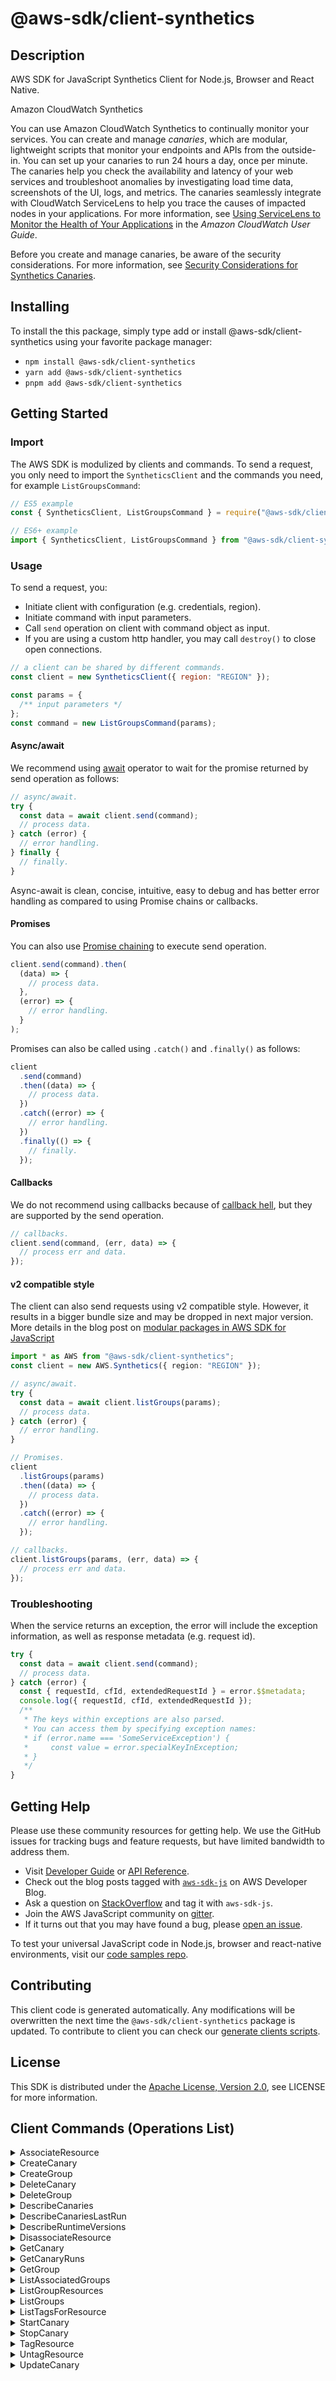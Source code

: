 <!-- generated file, do not edit directly -->

# @aws-sdk/client-synthetics

## Description

AWS SDK for JavaScript Synthetics Client for Node.js, Browser and React Native.

<fullname>Amazon CloudWatch Synthetics</fullname>

<p>You can use Amazon CloudWatch Synthetics to continually monitor your services. You can
create and manage <i>canaries</i>, which are modular, lightweight scripts
that monitor your endpoints and APIs
from the outside-in. You can set up your canaries to run
24 hours a day, once per minute. The canaries help you check the availability and latency
of your web services and troubleshoot anomalies by investigating load time data,
screenshots of the UI, logs, and metrics. The canaries seamlessly integrate with CloudWatch
ServiceLens to help you trace the causes of impacted nodes in your applications. For more
information, see <a href="https://docs.aws.amazon.com/AmazonCloudWatch/latest/monitoring/ServiceLens.html">Using ServiceLens to Monitor
the Health of Your Applications</a> in the <i>Amazon CloudWatch User
Guide</i>.</p>
<p>Before you create and manage canaries, be aware of the security considerations. For more
information, see <a href="https://docs.aws.amazon.com/AmazonCloudWatch/latest/monitoring/servicelens_canaries_security.html">Security
Considerations for Synthetics Canaries</a>.</p>

## Installing

To install the this package, simply type add or install @aws-sdk/client-synthetics
using your favorite package manager:

- `npm install @aws-sdk/client-synthetics`
- `yarn add @aws-sdk/client-synthetics`
- `pnpm add @aws-sdk/client-synthetics`

## Getting Started

### Import

The AWS SDK is modulized by clients and commands.
To send a request, you only need to import the `SyntheticsClient` and
the commands you need, for example `ListGroupsCommand`:

```js
// ES5 example
const { SyntheticsClient, ListGroupsCommand } = require("@aws-sdk/client-synthetics");
```

```ts
// ES6+ example
import { SyntheticsClient, ListGroupsCommand } from "@aws-sdk/client-synthetics";
```

### Usage

To send a request, you:

- Initiate client with configuration (e.g. credentials, region).
- Initiate command with input parameters.
- Call `send` operation on client with command object as input.
- If you are using a custom http handler, you may call `destroy()` to close open connections.

```js
// a client can be shared by different commands.
const client = new SyntheticsClient({ region: "REGION" });

const params = {
  /** input parameters */
};
const command = new ListGroupsCommand(params);
```

#### Async/await

We recommend using [await](https://developer.mozilla.org/en-US/docs/Web/JavaScript/Reference/Operators/await)
operator to wait for the promise returned by send operation as follows:

```js
// async/await.
try {
  const data = await client.send(command);
  // process data.
} catch (error) {
  // error handling.
} finally {
  // finally.
}
```

Async-await is clean, concise, intuitive, easy to debug and has better error handling
as compared to using Promise chains or callbacks.

#### Promises

You can also use [Promise chaining](https://developer.mozilla.org/en-US/docs/Web/JavaScript/Guide/Using_promises#chaining)
to execute send operation.

```js
client.send(command).then(
  (data) => {
    // process data.
  },
  (error) => {
    // error handling.
  }
);
```

Promises can also be called using `.catch()` and `.finally()` as follows:

```js
client
  .send(command)
  .then((data) => {
    // process data.
  })
  .catch((error) => {
    // error handling.
  })
  .finally(() => {
    // finally.
  });
```

#### Callbacks

We do not recommend using callbacks because of [callback hell](http://callbackhell.com/),
but they are supported by the send operation.

```js
// callbacks.
client.send(command, (err, data) => {
  // process err and data.
});
```

#### v2 compatible style

The client can also send requests using v2 compatible style.
However, it results in a bigger bundle size and may be dropped in next major version. More details in the blog post
on [modular packages in AWS SDK for JavaScript](https://aws.amazon.com/blogs/developer/modular-packages-in-aws-sdk-for-javascript/)

```ts
import * as AWS from "@aws-sdk/client-synthetics";
const client = new AWS.Synthetics({ region: "REGION" });

// async/await.
try {
  const data = await client.listGroups(params);
  // process data.
} catch (error) {
  // error handling.
}

// Promises.
client
  .listGroups(params)
  .then((data) => {
    // process data.
  })
  .catch((error) => {
    // error handling.
  });

// callbacks.
client.listGroups(params, (err, data) => {
  // process err and data.
});
```

### Troubleshooting

When the service returns an exception, the error will include the exception information,
as well as response metadata (e.g. request id).

```js
try {
  const data = await client.send(command);
  // process data.
} catch (error) {
  const { requestId, cfId, extendedRequestId } = error.$$metadata;
  console.log({ requestId, cfId, extendedRequestId });
  /**
   * The keys within exceptions are also parsed.
   * You can access them by specifying exception names:
   * if (error.name === 'SomeServiceException') {
   *     const value = error.specialKeyInException;
   * }
   */
}
```

## Getting Help

Please use these community resources for getting help.
We use the GitHub issues for tracking bugs and feature requests, but have limited bandwidth to address them.

- Visit [Developer Guide](https://docs.aws.amazon.com/sdk-for-javascript/v3/developer-guide/welcome.html)
  or [API Reference](https://docs.aws.amazon.com/AWSJavaScriptSDK/v3/latest/index.html).
- Check out the blog posts tagged with [`aws-sdk-js`](https://aws.amazon.com/blogs/developer/tag/aws-sdk-js/)
  on AWS Developer Blog.
- Ask a question on [StackOverflow](https://stackoverflow.com/questions/tagged/aws-sdk-js) and tag it with `aws-sdk-js`.
- Join the AWS JavaScript community on [gitter](https://gitter.im/aws/aws-sdk-js-v3).
- If it turns out that you may have found a bug, please [open an issue](https://github.com/aws/aws-sdk-js-v3/issues/new/choose).

To test your universal JavaScript code in Node.js, browser and react-native environments,
visit our [code samples repo](https://github.com/aws-samples/aws-sdk-js-tests).

## Contributing

This client code is generated automatically. Any modifications will be overwritten the next time the `@aws-sdk/client-synthetics` package is updated.
To contribute to client you can check our [generate clients scripts](https://github.com/aws/aws-sdk-js-v3/tree/main/scripts/generate-clients).

## License

This SDK is distributed under the
[Apache License, Version 2.0](http://www.apache.org/licenses/LICENSE-2.0),
see LICENSE for more information.

## Client Commands (Operations List)

<details>
<summary>
AssociateResource
</summary>

[Command API Reference](https://docs.aws.amazon.com/AWSJavaScriptSDK/v3/latest/clients/client-synthetics/classes/associateresourcecommand.html) / [Input](https://docs.aws.amazon.com/AWSJavaScriptSDK/v3/latest/clients/client-synthetics/interfaces/associateresourcecommandinput.html) / [Output](https://docs.aws.amazon.com/AWSJavaScriptSDK/v3/latest/clients/client-synthetics/interfaces/associateresourcecommandoutput.html)

</details>
<details>
<summary>
CreateCanary
</summary>

[Command API Reference](https://docs.aws.amazon.com/AWSJavaScriptSDK/v3/latest/clients/client-synthetics/classes/createcanarycommand.html) / [Input](https://docs.aws.amazon.com/AWSJavaScriptSDK/v3/latest/clients/client-synthetics/interfaces/createcanarycommandinput.html) / [Output](https://docs.aws.amazon.com/AWSJavaScriptSDK/v3/latest/clients/client-synthetics/interfaces/createcanarycommandoutput.html)

</details>
<details>
<summary>
CreateGroup
</summary>

[Command API Reference](https://docs.aws.amazon.com/AWSJavaScriptSDK/v3/latest/clients/client-synthetics/classes/creategroupcommand.html) / [Input](https://docs.aws.amazon.com/AWSJavaScriptSDK/v3/latest/clients/client-synthetics/interfaces/creategroupcommandinput.html) / [Output](https://docs.aws.amazon.com/AWSJavaScriptSDK/v3/latest/clients/client-synthetics/interfaces/creategroupcommandoutput.html)

</details>
<details>
<summary>
DeleteCanary
</summary>

[Command API Reference](https://docs.aws.amazon.com/AWSJavaScriptSDK/v3/latest/clients/client-synthetics/classes/deletecanarycommand.html) / [Input](https://docs.aws.amazon.com/AWSJavaScriptSDK/v3/latest/clients/client-synthetics/interfaces/deletecanarycommandinput.html) / [Output](https://docs.aws.amazon.com/AWSJavaScriptSDK/v3/latest/clients/client-synthetics/interfaces/deletecanarycommandoutput.html)

</details>
<details>
<summary>
DeleteGroup
</summary>

[Command API Reference](https://docs.aws.amazon.com/AWSJavaScriptSDK/v3/latest/clients/client-synthetics/classes/deletegroupcommand.html) / [Input](https://docs.aws.amazon.com/AWSJavaScriptSDK/v3/latest/clients/client-synthetics/interfaces/deletegroupcommandinput.html) / [Output](https://docs.aws.amazon.com/AWSJavaScriptSDK/v3/latest/clients/client-synthetics/interfaces/deletegroupcommandoutput.html)

</details>
<details>
<summary>
DescribeCanaries
</summary>

[Command API Reference](https://docs.aws.amazon.com/AWSJavaScriptSDK/v3/latest/clients/client-synthetics/classes/describecanariescommand.html) / [Input](https://docs.aws.amazon.com/AWSJavaScriptSDK/v3/latest/clients/client-synthetics/interfaces/describecanariescommandinput.html) / [Output](https://docs.aws.amazon.com/AWSJavaScriptSDK/v3/latest/clients/client-synthetics/interfaces/describecanariescommandoutput.html)

</details>
<details>
<summary>
DescribeCanariesLastRun
</summary>

[Command API Reference](https://docs.aws.amazon.com/AWSJavaScriptSDK/v3/latest/clients/client-synthetics/classes/describecanarieslastruncommand.html) / [Input](https://docs.aws.amazon.com/AWSJavaScriptSDK/v3/latest/clients/client-synthetics/interfaces/describecanarieslastruncommandinput.html) / [Output](https://docs.aws.amazon.com/AWSJavaScriptSDK/v3/latest/clients/client-synthetics/interfaces/describecanarieslastruncommandoutput.html)

</details>
<details>
<summary>
DescribeRuntimeVersions
</summary>

[Command API Reference](https://docs.aws.amazon.com/AWSJavaScriptSDK/v3/latest/clients/client-synthetics/classes/describeruntimeversionscommand.html) / [Input](https://docs.aws.amazon.com/AWSJavaScriptSDK/v3/latest/clients/client-synthetics/interfaces/describeruntimeversionscommandinput.html) / [Output](https://docs.aws.amazon.com/AWSJavaScriptSDK/v3/latest/clients/client-synthetics/interfaces/describeruntimeversionscommandoutput.html)

</details>
<details>
<summary>
DisassociateResource
</summary>

[Command API Reference](https://docs.aws.amazon.com/AWSJavaScriptSDK/v3/latest/clients/client-synthetics/classes/disassociateresourcecommand.html) / [Input](https://docs.aws.amazon.com/AWSJavaScriptSDK/v3/latest/clients/client-synthetics/interfaces/disassociateresourcecommandinput.html) / [Output](https://docs.aws.amazon.com/AWSJavaScriptSDK/v3/latest/clients/client-synthetics/interfaces/disassociateresourcecommandoutput.html)

</details>
<details>
<summary>
GetCanary
</summary>

[Command API Reference](https://docs.aws.amazon.com/AWSJavaScriptSDK/v3/latest/clients/client-synthetics/classes/getcanarycommand.html) / [Input](https://docs.aws.amazon.com/AWSJavaScriptSDK/v3/latest/clients/client-synthetics/interfaces/getcanarycommandinput.html) / [Output](https://docs.aws.amazon.com/AWSJavaScriptSDK/v3/latest/clients/client-synthetics/interfaces/getcanarycommandoutput.html)

</details>
<details>
<summary>
GetCanaryRuns
</summary>

[Command API Reference](https://docs.aws.amazon.com/AWSJavaScriptSDK/v3/latest/clients/client-synthetics/classes/getcanaryrunscommand.html) / [Input](https://docs.aws.amazon.com/AWSJavaScriptSDK/v3/latest/clients/client-synthetics/interfaces/getcanaryrunscommandinput.html) / [Output](https://docs.aws.amazon.com/AWSJavaScriptSDK/v3/latest/clients/client-synthetics/interfaces/getcanaryrunscommandoutput.html)

</details>
<details>
<summary>
GetGroup
</summary>

[Command API Reference](https://docs.aws.amazon.com/AWSJavaScriptSDK/v3/latest/clients/client-synthetics/classes/getgroupcommand.html) / [Input](https://docs.aws.amazon.com/AWSJavaScriptSDK/v3/latest/clients/client-synthetics/interfaces/getgroupcommandinput.html) / [Output](https://docs.aws.amazon.com/AWSJavaScriptSDK/v3/latest/clients/client-synthetics/interfaces/getgroupcommandoutput.html)

</details>
<details>
<summary>
ListAssociatedGroups
</summary>

[Command API Reference](https://docs.aws.amazon.com/AWSJavaScriptSDK/v3/latest/clients/client-synthetics/classes/listassociatedgroupscommand.html) / [Input](https://docs.aws.amazon.com/AWSJavaScriptSDK/v3/latest/clients/client-synthetics/interfaces/listassociatedgroupscommandinput.html) / [Output](https://docs.aws.amazon.com/AWSJavaScriptSDK/v3/latest/clients/client-synthetics/interfaces/listassociatedgroupscommandoutput.html)

</details>
<details>
<summary>
ListGroupResources
</summary>

[Command API Reference](https://docs.aws.amazon.com/AWSJavaScriptSDK/v3/latest/clients/client-synthetics/classes/listgroupresourcescommand.html) / [Input](https://docs.aws.amazon.com/AWSJavaScriptSDK/v3/latest/clients/client-synthetics/interfaces/listgroupresourcescommandinput.html) / [Output](https://docs.aws.amazon.com/AWSJavaScriptSDK/v3/latest/clients/client-synthetics/interfaces/listgroupresourcescommandoutput.html)

</details>
<details>
<summary>
ListGroups
</summary>

[Command API Reference](https://docs.aws.amazon.com/AWSJavaScriptSDK/v3/latest/clients/client-synthetics/classes/listgroupscommand.html) / [Input](https://docs.aws.amazon.com/AWSJavaScriptSDK/v3/latest/clients/client-synthetics/interfaces/listgroupscommandinput.html) / [Output](https://docs.aws.amazon.com/AWSJavaScriptSDK/v3/latest/clients/client-synthetics/interfaces/listgroupscommandoutput.html)

</details>
<details>
<summary>
ListTagsForResource
</summary>

[Command API Reference](https://docs.aws.amazon.com/AWSJavaScriptSDK/v3/latest/clients/client-synthetics/classes/listtagsforresourcecommand.html) / [Input](https://docs.aws.amazon.com/AWSJavaScriptSDK/v3/latest/clients/client-synthetics/interfaces/listtagsforresourcecommandinput.html) / [Output](https://docs.aws.amazon.com/AWSJavaScriptSDK/v3/latest/clients/client-synthetics/interfaces/listtagsforresourcecommandoutput.html)

</details>
<details>
<summary>
StartCanary
</summary>

[Command API Reference](https://docs.aws.amazon.com/AWSJavaScriptSDK/v3/latest/clients/client-synthetics/classes/startcanarycommand.html) / [Input](https://docs.aws.amazon.com/AWSJavaScriptSDK/v3/latest/clients/client-synthetics/interfaces/startcanarycommandinput.html) / [Output](https://docs.aws.amazon.com/AWSJavaScriptSDK/v3/latest/clients/client-synthetics/interfaces/startcanarycommandoutput.html)

</details>
<details>
<summary>
StopCanary
</summary>

[Command API Reference](https://docs.aws.amazon.com/AWSJavaScriptSDK/v3/latest/clients/client-synthetics/classes/stopcanarycommand.html) / [Input](https://docs.aws.amazon.com/AWSJavaScriptSDK/v3/latest/clients/client-synthetics/interfaces/stopcanarycommandinput.html) / [Output](https://docs.aws.amazon.com/AWSJavaScriptSDK/v3/latest/clients/client-synthetics/interfaces/stopcanarycommandoutput.html)

</details>
<details>
<summary>
TagResource
</summary>

[Command API Reference](https://docs.aws.amazon.com/AWSJavaScriptSDK/v3/latest/clients/client-synthetics/classes/tagresourcecommand.html) / [Input](https://docs.aws.amazon.com/AWSJavaScriptSDK/v3/latest/clients/client-synthetics/interfaces/tagresourcecommandinput.html) / [Output](https://docs.aws.amazon.com/AWSJavaScriptSDK/v3/latest/clients/client-synthetics/interfaces/tagresourcecommandoutput.html)

</details>
<details>
<summary>
UntagResource
</summary>

[Command API Reference](https://docs.aws.amazon.com/AWSJavaScriptSDK/v3/latest/clients/client-synthetics/classes/untagresourcecommand.html) / [Input](https://docs.aws.amazon.com/AWSJavaScriptSDK/v3/latest/clients/client-synthetics/interfaces/untagresourcecommandinput.html) / [Output](https://docs.aws.amazon.com/AWSJavaScriptSDK/v3/latest/clients/client-synthetics/interfaces/untagresourcecommandoutput.html)

</details>
<details>
<summary>
UpdateCanary
</summary>

[Command API Reference](https://docs.aws.amazon.com/AWSJavaScriptSDK/v3/latest/clients/client-synthetics/classes/updatecanarycommand.html) / [Input](https://docs.aws.amazon.com/AWSJavaScriptSDK/v3/latest/clients/client-synthetics/interfaces/updatecanarycommandinput.html) / [Output](https://docs.aws.amazon.com/AWSJavaScriptSDK/v3/latest/clients/client-synthetics/interfaces/updatecanarycommandoutput.html)

</details>
